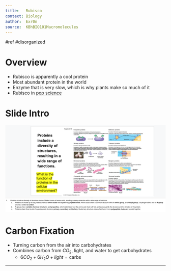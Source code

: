 ```yaml
---
title:   Rubisco 
context: Biology
author:  Exr0n
source:  KBhBIO101Macromolecules
---
```

#ref #disorganized 

# Overview
- Rubisco is apparently a cool protein
- Most abundant protein in the world
- Enzyme that is very slow, which is why plants make so much of it
- Rubisco in [pop science](https://pdb101.rcsb.org/motm/11)

# Slide Intro
![Pasted image](./20200924144612.png)

# Carbon Fixation
- Turning carbon from the air into carbohydrates
- Combines carbon from $CO_2$, light, and water to get carbohydrates
	- $6CO_2 + 6H_2O + light = \text{carbs}$
	


---
